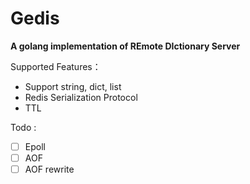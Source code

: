 
# Gedis

**A golang implementation of REmote DIctionary Server**

Supported Features：

- Support string, dict, list
- Redis Serialization Protocol
- TTL

Todo :

- [ ] Epoll
- [ ] AOF
- [ ] AOF rewrite